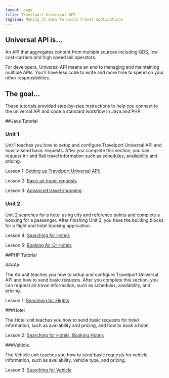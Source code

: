 ```yaml
---
layout: page
title: Travelport Universal API
tagline: Making it easy to build travel applications
---
```

<!--{% include JB/setup %}-->

## Universal API is...

An API that aggregates content from multiple sources including GDS, low cost-carriers and high speed rail operators.

For developers, Universal API means an end to managing and maintaining multiple APIs. You'll have less code to write and more time to spend on your other responsibilities.

## The goal…

These tutorials provided step-by-step instructions to help you connect to the universal API and code a standard workflow in Java and PHP.

<!--<p align="center">
<br/>
<img src="images/TP-new-logo.jpg"/>
<br/>
</p>-->

##Java Tutorial

### Unit 1

Unit1 teaches you how to setup and configure Travelport Universal API and how to send basic requests.  After you complete this section, you can request Air and Rail travel information such as schedules, availability and pricing.

Lesson 1: [Setting up Travelport Universal API;](lesson_1-1.html)
	
Lesson 2: [Basic air travel requests](lesson_1-2.html)
	
Lesson 3: [Advanced travel shopping](lesson_1-3.html)
	

### Unit 2

Unit 2 searches for a hotel using city and reference points and complete a booking for a passenger. After finishing Unit 2, you have the building blocks for a flight and hotel booking application.

Lesson 4: [Searching for Hotels](lesson_2-4.html)

Lesson 5: [Booking Air Or Hotels](lesson_2-5.html)



##PHP Tutorial

###Air

The Air unit teaches you how to setup and configure Travelport Universal API and how to send basic requests. After you complete this section, you can request air travel information, such as schedules, availability, and pricing.

Lesson 1: [Searching for Flights](lesson_3-6.html)

###Hotel

The Hotel unit teaches you how to send basic requests for hotel information, such as availability and pricing, and how to book a hotel.

Lesson 2: [Searching for Hotels, Booking Hotels](lesson_3-7.html)

###Vehicle

The Vehicle unit teaches you how to send basic requests for vehicle information, such as availability, vehicle type, and pricing.

Lesson 3: [Searching for Vehicle](lesson_3-8.html)


<!--
## Get started
Proceed to Unit 1, Lesson 1: [Setting up to work with the Travelport Universal API; ](lesson_1-1.html)
-->

<!-- 
## Blog Posts

<ul class="posts">
  {% for post in site.posts %}
    <li><span>{{ post.date | date_to_string }}</span> &raquo; <a href="{{ BASE_PATH }}{{ post.url }}">{{ post.title }}</a></li>
  {% endfor %}
</ul>

## This Website

This website is part of a larger system, [GitHub](http://www.github.com), that allows to make your own copy of this website and the tutorial code, raise issues or comment about the code or documentation, make your own changes and have the "pulled" into this tutorial by the authors, and read the work of many others who are using the site.

-->
<!--{% include JB/comments %}
{% include JB/analytics %}-->

